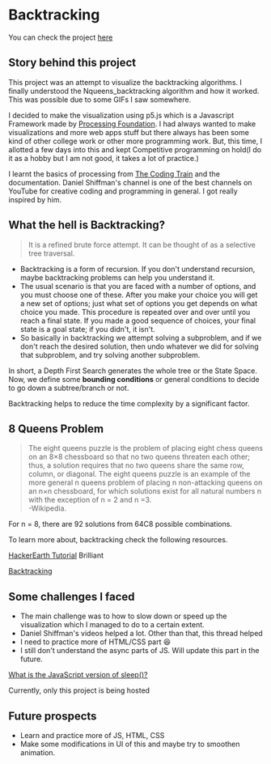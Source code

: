 # Backtracking

You can check the project [here](https://sankalp1999.github.io/Nqueens_Visualization/Nqueens)

## Story behind this project

This project was an attempt to visualize the backtracking algorithms. I finally understood the Nqueens_backtracking algorithm and
how it worked. This was possible due to some GIFs I saw somewhere.

I decided to make the visualization using p5.js which is a Javascript Framework made by [Processing Foundation](https://processing.org/).
I had always wanted to make visualizations and more web apps stuff but there always has been some kind of other college work or
other more programming work. But, this time, I allotted a few days into this and kept Competitive programming on hold(I do it as a hobby but I am not good, it takes a lot of practice.)

I learnt the basics of processing from [The Coding Train](https://www.youtube.com/results?search_query=daniel+shiffman) and the documentation.
Daniel Shiffman's channel is one of the best channels on YouTube for creative coding and programming in general. I got really inspired by him.

## What the hell is Backtracking?

> It is a refined brute force attempt. It can be thought of as a selective tree traversal.

- Backtracking is a form of recursion. If you don't understand recursion, maybe backtracking problems can help you understand it.
- The usual scenario is that you are faced with a number of options, and you must choose one of these. After you make your choice you will get a new set of options; just what set of options you get depends on what choice you made. This procedure is repeated over and over until you reach a final state. If you made a good sequence of choices, your final state is a goal state; if you didn't, it isn't.
- So basically in backtracking we attempt solving a subproblem, and if we don't reach the desired solution, then undo whatever we did for solving that subproblem, and try solving another subproblem.

In short, a Depth First Search generates the whole tree or the State Space. Now, we define some **bounding conditions** or general conditions to decide to go down a subtree/branch or not.

Backtracking helps to reduce the time complexity by a significant factor.

## 8 Queens Problem

> The eight queens puzzle is the problem of placing eight chess queens on an 8×8 chessboard so that no two queens threaten each other; thus, a solution requires that no two queens share the same row, column, or diagonal. The eight queens puzzle is an example of the more general n queens problem of placing n non-attacking queens on an n×n chessboard, for which solutions exist for all natural numbers n with the exception of n = 2 and n =3.                                   
 -Wikipedia.

For n = 8, there are 92 solutions from 64C8 possible combinations. 

To learn more about, backtracking check the following resources.

[HackerEarth Tutorial](https://www.hackerearth.com/practice/basic-programming/recursion/recursion-and-backtracking/tutorial/)
Brilliant

[Backtracking](https://www.cis.upenn.edu/~matuszek/cit594-2012/Pages/backtracking.html)

## Some challenges I faced

- The main challenge was to how to slow down or speed up the visualization which I managed to do to a certain extent.
- Daniel Shiffman's videos helped a lot. Other than that, this thread helped
- I need to practice more of HTML/CSS part 😆
- I still don't understand the async parts of JS. Will update this part in the future.

[What is the JavaScript version of sleep()?](https://stackoverflow.com/questions/951021/what-is-the-javascript-version-of-sleep)

Currently, only this project is being hosted 

## Future prospects
- Learn and practice more of JS, HTML, CSS
- Make some modifications in UI of this and maybe try to smoothen animation.
